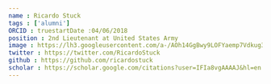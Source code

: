 ```yaml
---
name : Ricardo Stuck
tags : ['alumni']
ORCID : truestartDate :04/06/2018
position : 2nd Lieutenant at United States Army
image : https://lh3.googleusercontent.com/a-/AOh14GgBwy9LOFYaemp7Vdkug38Gnwz9Ssi4IP9hM0JBpg=s40
twitter : https://twitter.com/RicardoStuck
github : https://github.com/ricardostuck
scholar : https://scholar.google.com/citations?user=IFIa8vgAAAAJ&hl=en
---
```

